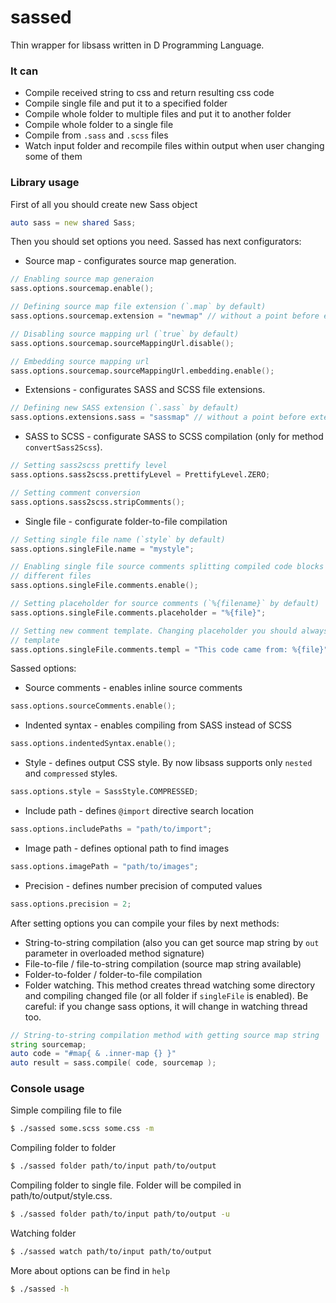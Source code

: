 # sassed
Thin wrapper for libsass written in D Programming Language.

### It can
 * Compile received string to css and return resulting css code
 * Compile single file and put it to a specified folder
 * Compile whole folder to multiple files and put it to another folder
 * Compile whole folder to a single file
 * Compile from `.sass` and `.scss` files
 * Watch input folder and recompile files within output when user changing some of them

### Library usage

First of all you should create new Sass object
```d
auto sass = new shared Sass;
```

Then you should set options you need.
Sassed has next configurators:
* Source map - configurates source map generation.
```d
// Enabling source map generaion
sass.options.sourcemap.enable();

// Defining source map file extension (`.map` by default)
sass.options.sourcemap.extension = "newmap" // without a point before extension

// Disabling source mapping url (`true` by default)
sass.options.sourcemap.sourceMappingUrl.disable();

// Embedding source mapping url
sass.options.sourcemap.sourceMappingUrl.embedding.enable();
```
* Extensions - configurates SASS and SCSS file extensions.
```d
// Defining new SASS extension (`.sass` by default)
sass.options.extensions.sass = "sassmap" // without a point before extension
```
* SASS to SCSS - configurate SASS to SCSS compilation (only for method `convertSass2Scss`).
```d
// Setting sass2scss prettify level
sass.options.sass2scss.prettifyLevel = PrettifyLevel.ZERO;

// Setting comment conversion
sass.options.sass2scss.stripComments();
```
* Single file - configurate folder-to-file compilation
```d
// Setting single file name (`style` by default)
sass.options.singleFile.name = "mystyle";

// Enabling single file source comments splitting compiled code blocks from
// different files
sass.options.singleFile.comments.enable();

// Setting placeholder for source comments (`%{filename}` by default)
sass.options.singleFile.comments.placeholder = "%{file}";

// Setting new comment template. Changing placeholder you should always change
// template
sass.options.singleFile.comments.templ = "This code came from: %{file}";

```
Sassed options:
* Source comments - enables inline source comments
```d
sass.options.sourceComments.enable();
```
* Indented syntax - enables compiling from SASS instead of SCSS
```d
sass.options.indentedSyntax.enable();
```
* Style - defines output CSS style. By now libsass supports only `nested` and `compressed` styles.
```d
sass.options.style = SassStyle.COMPRESSED;
```
* Include path - defines `@import` directive search location
```d
sass.options.includePaths = "path/to/import";
```
* Image path - defines optional path to find images
```d
sass.options.imagePath = "path/to/images";
```
* Precision - defines number precision of computed values
```d
sass.options.precision = 2;
```

After setting options you can compile your files by next methods:
* String-to-string compilation (also you can get source map string by `out` parameter in overloaded method signature)
* File-to-file / file-to-string compilation (source map string available)
* Folder-to-folder / folder-to-file compilation
* Folder watching. This method creates thread watching some directory and compiling changed file (or all folder if `singleFile` is enabled). Be careful: if you change sass options, it will change in watching thread too.

```d
// String-to-string compilation method with getting source map string
string sourcemap;
auto code = "#map{ & .inner-map {} }"
auto result = sass.compile( code, sourcemap );
```

### Console usage
Simple compiling file to file
```bash
$ ./sassed some.scss some.css -m
```

Compiling folder to folder
```bash
$ ./sassed folder path/to/input path/to/output
```

Compiling folder to single file. Folder will be compiled in path/to/output/style.css.
```bash
$ ./sassed folder path/to/input path/to/output -u
```

Watching folder
```bash
$ ./sassed watch path/to/input path/to/output
```

More about options can be find in `help`
```bash
$ ./sassed -h
```